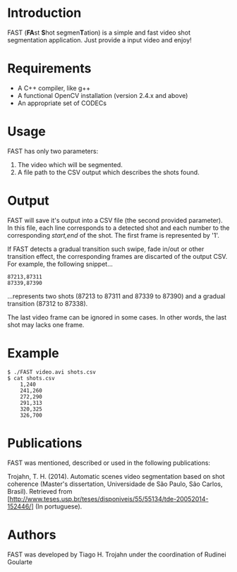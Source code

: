 # Introduction
FAST (**FA**st **S**hot segmen**T**ation) is a simple and fast video shot segmentation application. Just provide a input video and enjoy!

# Requirements
*   A C++ compiler, like g++
*   A functional OpenCV installation (version 2.4.x and above)
*   An appropriate set of CODECs

# Usage
FAST has only two parameters:
1.  The video which will be segmented.
2.  A file path to the CSV output which describes the shots found.

# Output
FAST will save it's output into a CSV file (the second provided parameter). In this file, each line corresponds to a detected shot and each number to the corresponding *start,end* of the shot. The first frame is represented by '1'.

If FAST detects a gradual transition such swipe, fade in/out or other transition effect, the corresponding frames are discarted of the output CSV. For example, the following snippet...

	87213,87311
	87339,87390
	
...represents two shots (87213 to 87311 and 87339 to 87390) and a gradual transition (87312 to 87338).

The last video frame can be ignored in some cases. In other words, the last shot may lacks one frame.

# Example
	$ ./FAST video.avi shots.csv
	$ cat shots.csv
		1,240
		241,260
		272,290
		291,313
		320,325
		326,700

# Publications
FAST was mentioned, described or used in the following publications:
	
Trojahn, T. H. (2014). Automatic scenes video segmentation based on shot coherence (Master's dissertation, Universidade de São Paulo, São Carlos, Brasil). Retrieved from [http://www.teses.usp.br/teses/disponiveis/55/55134/tde-20052014-152446/] (In portuguese).

# Authors
FAST was developed by Tiago H. Trojahn under the coordination of Rudinei Goularte



